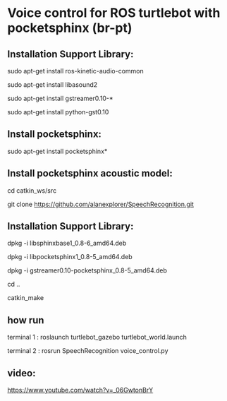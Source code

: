 # Voice control for ROS turtlebot with pocketsphinx (br-pt) #

## Installation Support Library:

sudo apt-get install ros-kinetic-audio-common

sudo apt-get install libasound2

sudo apt-get install gstreamer0.10-*

sudo apt-get install python-gst0.10

## Install pocketsphinx:

sudo apt-get install pocketsphinx*

## Install pocketsphinx acoustic model:

cd catkin_ws/src

git clone https://github.com/alanexplorer/SpeechRecognition.git

## Installation Support Library:

dpkg -i libsphinxbase1_0.8-6_amd64.deb

dpkg -i libpocketsphinx1_0.8-5_amd64.deb

dpkg -i gstreamer0.10-pocketsphinx_0.8-5_amd64.deb

cd ..

catkin_make

## how run 

terminal 1 : roslaunch turtlebot_gazebo turtlebot_world.launch

terminal 2 : rosrun SpeechRecognition voice_control.py

## video:

https://www.youtube.com/watch?v=_06GwtonBrY




